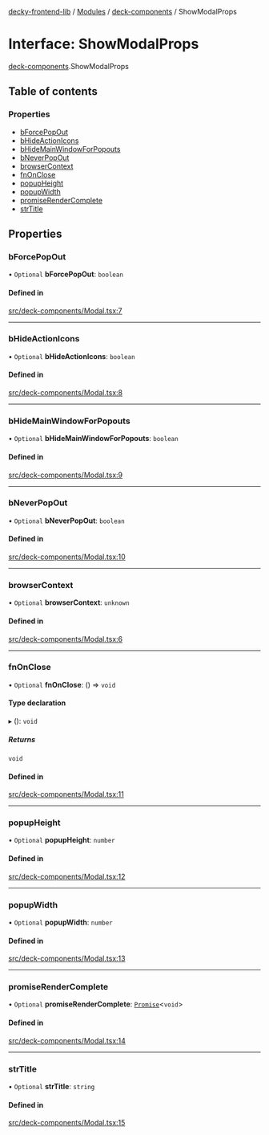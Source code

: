 [decky-frontend-lib](../README.md) / [Modules](../modules.md) / [deck-components](../modules/deck_components.md) / ShowModalProps

# Interface: ShowModalProps

[deck-components](../modules/deck_components.md).ShowModalProps

## Table of contents

### Properties

- [bForcePopOut](deck_components.ShowModalProps.md#bforcepopout)
- [bHideActionIcons](deck_components.ShowModalProps.md#bhideactionicons)
- [bHideMainWindowForPopouts](deck_components.ShowModalProps.md#bhidemainwindowforpopouts)
- [bNeverPopOut](deck_components.ShowModalProps.md#bneverpopout)
- [browserContext](deck_components.ShowModalProps.md#browsercontext)
- [fnOnClose](deck_components.ShowModalProps.md#fnonclose)
- [popupHeight](deck_components.ShowModalProps.md#popupheight)
- [popupWidth](deck_components.ShowModalProps.md#popupwidth)
- [promiseRenderComplete](deck_components.ShowModalProps.md#promiserendercomplete)
- [strTitle](deck_components.ShowModalProps.md#strtitle)

## Properties

### bForcePopOut

• `Optional` **bForcePopOut**: `boolean`

#### Defined in

[src/deck-components/Modal.tsx:7](https://github.com/SteamDeckHomebrew/decky-frontend-lib/blob/33dd4e5/src/deck-components/Modal.tsx#L7)

___

### bHideActionIcons

• `Optional` **bHideActionIcons**: `boolean`

#### Defined in

[src/deck-components/Modal.tsx:8](https://github.com/SteamDeckHomebrew/decky-frontend-lib/blob/33dd4e5/src/deck-components/Modal.tsx#L8)

___

### bHideMainWindowForPopouts

• `Optional` **bHideMainWindowForPopouts**: `boolean`

#### Defined in

[src/deck-components/Modal.tsx:9](https://github.com/SteamDeckHomebrew/decky-frontend-lib/blob/33dd4e5/src/deck-components/Modal.tsx#L9)

___

### bNeverPopOut

• `Optional` **bNeverPopOut**: `boolean`

#### Defined in

[src/deck-components/Modal.tsx:10](https://github.com/SteamDeckHomebrew/decky-frontend-lib/blob/33dd4e5/src/deck-components/Modal.tsx#L10)

___

### browserContext

• `Optional` **browserContext**: `unknown`

#### Defined in

[src/deck-components/Modal.tsx:6](https://github.com/SteamDeckHomebrew/decky-frontend-lib/blob/33dd4e5/src/deck-components/Modal.tsx#L6)

___

### fnOnClose

• `Optional` **fnOnClose**: () => `void`

#### Type declaration

▸ (): `void`

##### Returns

`void`

#### Defined in

[src/deck-components/Modal.tsx:11](https://github.com/SteamDeckHomebrew/decky-frontend-lib/blob/33dd4e5/src/deck-components/Modal.tsx#L11)

___

### popupHeight

• `Optional` **popupHeight**: `number`

#### Defined in

[src/deck-components/Modal.tsx:12](https://github.com/SteamDeckHomebrew/decky-frontend-lib/blob/33dd4e5/src/deck-components/Modal.tsx#L12)

___

### popupWidth

• `Optional` **popupWidth**: `number`

#### Defined in

[src/deck-components/Modal.tsx:13](https://github.com/SteamDeckHomebrew/decky-frontend-lib/blob/33dd4e5/src/deck-components/Modal.tsx#L13)

___

### promiseRenderComplete

• `Optional` **promiseRenderComplete**: [`Promise`]( https://developer.mozilla.org/en-US/docs/Web/JavaScript/Reference/Global_Objects/Promise )<`void`\>

#### Defined in

[src/deck-components/Modal.tsx:14](https://github.com/SteamDeckHomebrew/decky-frontend-lib/blob/33dd4e5/src/deck-components/Modal.tsx#L14)

___

### strTitle

• `Optional` **strTitle**: `string`

#### Defined in

[src/deck-components/Modal.tsx:15](https://github.com/SteamDeckHomebrew/decky-frontend-lib/blob/33dd4e5/src/deck-components/Modal.tsx#L15)
